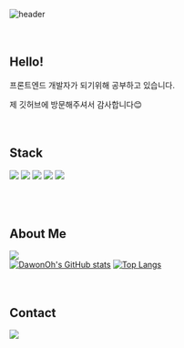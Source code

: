 ![header](https://capsule-render.vercel.app/api?type=soft&color=CDDEFF&height=300&section=header&text=DawonOh&desc=Welcome%20to%20my%20GitHub!&fontSize=90&fontColor=fff&descAlign=62&descAlignY=65)
<br/>
<br/>
<br/>

## Hello!
프론트엔드 개발자가 되기위해 공부하고 있습니다.

제 깃허브에 방문해주셔서 감사합니다😊
<br/>
<br/>
<br/>

## Stack
<div>
<img src="https://img.shields.io/badge/React-61DAFB?style=for-the-badge&logo=react&logoColor=fff">
<img src="https://img.shields.io/badge/JavaScript-F7DF1E?style=for-the-badge&logo=javascript&logoColor=000">
<img src="https://img.shields.io/badge/HTML5-E34F26?style=for-the-badge&logo=html5&logoColor=fff">
<img src="https://img.shields.io/badge/CSS3-1572B6?style=for-the-badge&logo=css3&logoColor=fff">
<img src="https://img.shields.io/badge/TypeScript-3178C6?style=for-the-badge&logo=typescript&logoColor=fff">
</div>
<br/>
<br/>
<br/>

## About Me
<a href="https://velog.io/@dacircle" target="_blank"><img src="https://img.shields.io/badge/dacircle.log(Blog)-f9f9f9?style=for-the-badge&logo=velog&logoColor=20C997"/></a>  
[![DawonOh's GitHub stats](https://github-readme-stats.vercel.app/api?username=DawonOh&show_icons=true&title_color=676FA3&icon_color=FF5959)](https://github.com/anuraghazra/github-readme-stats)
[![Top Langs](https://github-readme-stats.vercel.app/api/top-langs/?username=DawonOh&exclude_repo=github-readme-stats,WGWG_GoodieGroupware,anuraghazra.github.io&layout=compact&title_color=676FA3)](https://github.com/anuraghazra/github-readme-stats)
<br/>
<br/>
<br/>

## Contact
<a href="mailto:dawonohh@gmail.com"><img src="https://img.shields.io/badge/Gmail-EA4335?style=for-the-badge&logo=gmail&logoColor=fff"/></a>
<br/>

